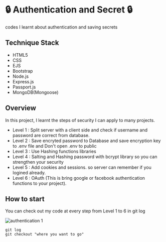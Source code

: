 # :lock: Authentication and Secret :lock:
codes I learnt about authentication and saving secrets

## Technique Stack

- HTML5
- CSS
- EJS
- Bootstrap
- Node.js
- Express.js
- Passport.js
- MongoDB(Mongoose)

## Overview

In this project, I learnt the steps of security I can apply to many projects.

- Level 1 : Split server with a client side and check if username and password are correct from database.
- Level 2 : Save encryted password to Database and save encryption key to .env file and Don't open .env to public
- Level 3 : Use Hashing functions libraries
- Level 4 : Salting and Hashing password with bcrypt library so you can strengthen your security
- Level 5 : Add cookies and sessions. so server can remember if you logined already.
- Level 6 : OAuth (This is bring google or facebook authentication functions to your project).


## How to start

You can check out my code at every step from Level 1 to 6 in git log

![authentication 1](https://user-images.githubusercontent.com/72008909/207600750-b929e6a5-a370-49ee-ad31-bb2662efbb1b.png)

```
git log
git checkout "where you want to go"
```
